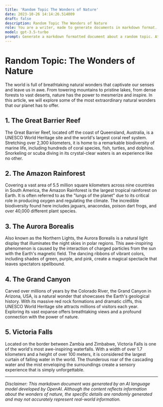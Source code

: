 ```yaml
---
title: 'Random Topic The Wonders of Nature'
date: 2023-10-26 14:14:26.514009
draft: false
description: Random Topic The Wonders of Nature
role: You are a writer, made to generate documents in markdown format. It is very important that all of the documents you generate are in valid markdown format.
model: gpt-3.5-turbo
prompt: Generate a markdown formatted document about a random topic. At the bottom, include a disclaimer explaining that the document was generated by you. The first line of the document should be the title. Make sure that the entire document is in proper markdown format, using a mix of various tags to make the document visually appealing.
---
```


# Random Topic: The Wonders of Nature

The world is full of breathtaking natural wonders that captivate our senses and leave us in awe. From towering mountains to pristine lakes, from dense forests to vast deserts, nature has the power to mesmerize and inspire. In this article, we will explore some of the most extraordinary natural wonders that our planet has to offer.

## 1. The Great Barrier Reef
The Great Barrier Reef, located off the coast of Queensland, Australia, is a UNESCO World Heritage site and the world's largest coral reef system. Stretching over 2,300 kilometers, it is home to a remarkable biodiversity of marine life, including hundreds of coral species, fish, turtles, and dolphins. Snorkeling or scuba diving in its crystal-clear waters is an experience like no other.

## 2. The Amazon Rainforest
Covering a vast area of 5.5 million square kilometers across nine countries in South America, the Amazon Rainforest is the largest tropical rainforest on Earth. It is often referred to as the "lungs of the planet" due to its critical role in producing oxygen and regulating the climate. The incredible biodiversity found here includes jaguars, anacondas, poison dart frogs, and over 40,000 different plant species.

## 3. The Aurora Borealis
Also known as the Northern Lights, the Aurora Borealis is a natural light display that illuminates the night skies in polar regions. This awe-inspiring phenomenon is caused by the interaction of charged particles from the sun with the Earth's magnetic field. The dancing ribbons of vibrant colors, including shades of green, purple, and pink, create a magical spectacle that leaves spectators spellbound.

## 4. The Grand Canyon
Carved over millions of years by the Colorado River, the Grand Canyon in Arizona, USA, is a natural wonder that showcases the Earth's geological history. With its massive red rock formations and dramatic cliffs, this UNESCO World Heritage site attracts millions of visitors each year. Exploring its vast expanse offers breathtaking views and a profound connection with the power of nature.

## 5. Victoria Falls
Located on the border between Zambia and Zimbabwe, Victoria Falls is one of the world's most awe-inspiring waterfalls. With a width of over 1.7 kilometers and a height of over 100 meters, it is considered the largest curtain of falling water in the world. The thunderous roar of the cascading water and the mist enveloping the surroundings create a sensory experience that is simply unforgettable.

---

*Disclaimer: This markdown document was generated by an AI language model developed by OpenAI. Although the content reflects information about the wonders of nature, the specific details are randomly generated and may not accurately represent real-world information.*